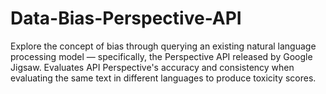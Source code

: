 # Data-Bias-Perspective-API
Explore the concept of bias through querying an existing natural language processing model — specifically, the Perspective API released by Google Jigsaw. Evaluates API Perspective's accuracy and consistency when evaluating the same text in different languages to produce toxicity scores. 
